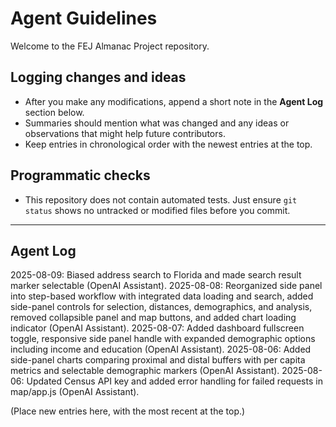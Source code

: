 # Agent Guidelines

Welcome to the FEJ Almanac Project repository.

## Logging changes and ideas

- After you make any modifications, append a short note in the **Agent Log** section below.
- Summaries should mention what was changed and any ideas or observations that might help future contributors.
- Keep entries in chronological order with the newest entries at the top.

## Programmatic checks

- This repository does not contain automated tests. Just ensure `git status` shows no untracked or modified files before you commit.

---

## Agent Log

2025-08-09: Biased address search to Florida and made search result marker selectable (OpenAI Assistant).
2025-08-08: Reorganized side panel into step-based workflow with integrated data loading and search, added side-panel controls for selection, distances, demographics, and analysis, removed collapsible panel and map buttons, and added chart loading indicator (OpenAI Assistant).
2025-08-07: Added dashboard fullscreen toggle, responsive side panel handle with expanded demographic options including income and education (OpenAI Assistant).
2025-08-06: Added side-panel charts comparing proximal and distal buffers with per capita metrics and selectable demographic markers (OpenAI Assistant).
2025-08-06: Updated Census API key and added error handling for failed requests in map/app.js (OpenAI Assistant).

(Place new entries here, with the most recent at the top.)
